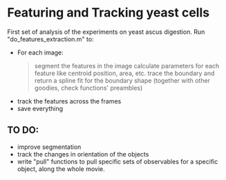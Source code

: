 # Featuring and Tracking yeast cells

First set of analysis of the experiments on yeast ascus digestion. Run "do_features_extraction.m" to:
  - For each image:
      > segment the features in the image 
      > calculate parameters for each feature like centroid position, area, etc.
      > trace the boundary and return a spline fit for the boundary shape (together with other goodies, check functions' preambles)
  - track the features across the frames
  - save everything

## TO DO: 
- improve segmentation
- track the changes in orientation of the objects
- write "pull" functions to pull specific sets of observables for a specific object, along the whole movie.

